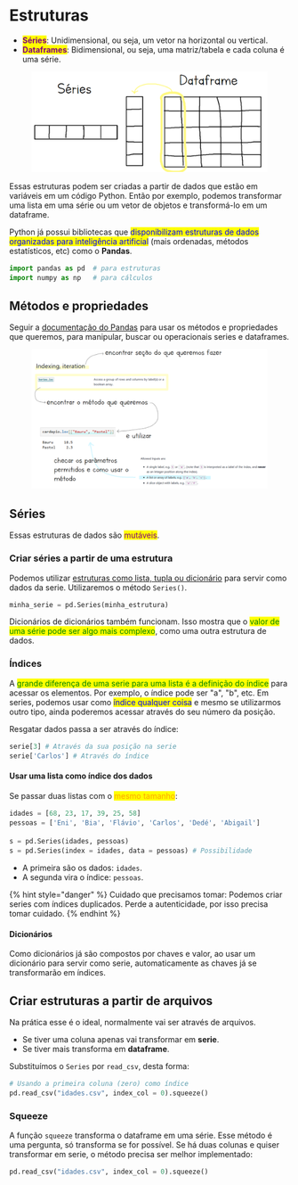 # Estruturas

* <mark style="color:purple;">**Séries**</mark>: Unidimensional, ou seja, um vetor na horizontal ou vertical.
* <mark style="color:purple;">**Dataframes**</mark>: Bidimensional, ou seja, uma matriz/tabela e cada coluna é uma série.

<figure><img src="../../../.gitbook/assets/series e dataframes.png" alt="" width="563"><figcaption></figcaption></figure>

Essas estruturas podem ser criadas a partir de dados que estão em variáveis em um código Python. Então por exemplo, podemos transformar uma lista em uma série ou um vetor de objetos e transformá-lo em um dataframe.

Python já possui bibliotecas que <mark style="color:blue;">disponibilizam estruturas de dados organizadas para inteligência artificial</mark> (mais ordenadas, métodos estatísticos, etc) como o **Pandas**.

```python
import pandas as pd  # para estruturas
import numpy as np   # para cálculos
```

## Métodos e propriedades

Seguir a [documentação do Pandas](https://pandas.pydata.org/pandas-docs/stable/reference/series.html) para usar os métodos e propriedades que queremos, para manipular, buscar ou operacionais series e dataframes.

<figure><img src="../../../.gitbook/assets/utilizar metodos do panda.png" alt=""><figcaption></figcaption></figure>

## Séries

Essas estruturas de dados são <mark style="color:purple;">mutáveis</mark>.

### Criar séries a partir de uma estrutura

Podemos utilizar [estruturas como lista, tupla ou dicionário](../../../semestre-1/algoritmos-de-programacao/pratico/listas.md) para servir como dados da serie. Utilizaremos o método `Series()`.

```python
minha_serie = pd.Series(minha_estrutura)
```

Dicionários de dicionários também funcionam. Isso mostra que o <mark style="color:green;">valor de uma série pode ser algo mais complexo</mark>, como uma outra estrutura de dados.

### Índices

A <mark style="color:green;">grande diferença de uma serie para uma lista é a definição do índice</mark> para acessar os elementos. Por exemplo, o índice pode ser "a", "b", etc. Em series, podemos usar como <mark style="color:blue;">índice qualquer coisa</mark> e mesmo se utilizarmos outro tipo, ainda poderemos acessar através do seu número da posição.

Resgatar dados passa a ser através do índice:

```python
serie[3] # Através da sua posição na serie
serie['Carlos'] # Através do índice
```

#### Usar uma lista como índice dos dados

Se passar duas listas com o <mark style="color:orange;">mesmo tamanho</mark>:

```python
idades = [68, 23, 17, 39, 25, 58]
pessoas = ['Eni', 'Bia', 'Flávio', 'Carlos', 'Dedé', 'Abigail']

s = pd.Series(idades, pessoas)
s = pd.Series(index = idades, data = pessoas) # Possibilidade
```

* A primeira são os dados: `idades`.
* A segunda vira o índice: `pessoas`.

{% hint style="danger" %}
Cuidado que precisamos tomar: Podemos criar series com índices duplicados. Perde a autenticidade, por isso precisa tomar cuidado.
{% endhint %}

#### Dicionários

Como dicionários já são compostos por chaves e valor, ao usar um dicionário para servir como serie, automaticamente as chaves já se transformarão em índices.

## Criar estruturas a partir de arquivos

Na prática esse é o ideal, normalmente vai ser através de arquivos.

* Se tiver uma coluna apenas vai transformar em **serie**.
* Se tiver mais transforma em **dataframe**.

Substituímos o `Series` por `read_csv`, desta forma:

```python
# Usando a primeira coluna (zero) como índice
pd.read_csv("idades.csv", index_col = 0).squeeze()
```

### Squeeze

A função `squeeze` transforma o dataframe em uma série. Esse método é uma pergunta, só transforma se for possível. Se há duas colunas e quiser transformar em serie, o método precisa ser melhor implementado:

```python
pd.read_csv("idades.csv", index_col = 0).squeeze()
```

